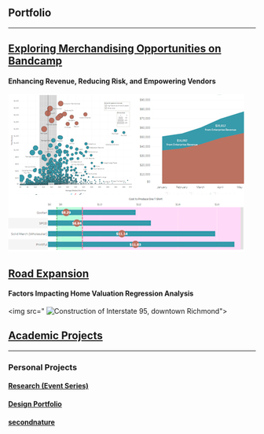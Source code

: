## Portfolio

---

<!-- ### Category Name 1  -->

## [Exploring Merchandising Opportunities on Bandcamp](https://nbcarroll.github.io/RevenueComparison/index.html)
#### Enhancing Revenue, Reducing Risk, and Empowering Vendors
<img src="images/github_project_thumbnail_bandcamp.jpg?raw=true"/>

## [Road Expansion](https://nbcarroll.github.io/SpringbankDrive/index.html)
#### Factors Impacting Home Valuation Regression Analysis
<img src="  <img src="https://raw.githubusercontent.com/nbcarroll/nbcarroll.github.io/master/SpringbankDrive/Construction_of_Interstate_95%2C_downtown_Richmond_(2899336022).jpg" alt="Construction of Interstate 95, downtown Richmond">">

## [Academic Projects]([https://github.com/nbcarroll/Projects#academic-projects](https://nbcarroll.github.io/SpringbankDrive/index.html))



---

### Personal Projects
#### [Research (Event Series)](https://researchseattle.com/)
#### [Design Portfolio](https://nbcdesign.tumblr.com/)
#### [secondnature](https://secondnatureseattle.com)

<!-- <p style="font-size:11px">Page template forked from <a href="https://github.com/evanca/quick-portfolio">evanca</a></p>
<!-- Remove above link if you don't want to attibute -->

<!-- If I want to later have different project sections just use varying # for Markdown -->
